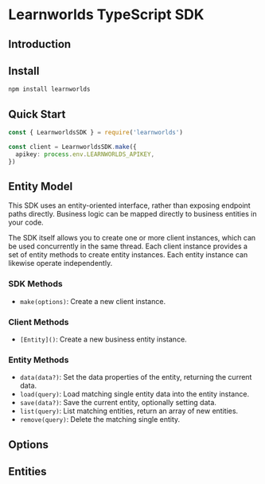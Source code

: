 
# Learnworlds TypeScript SDK

## Introduction




## Install
```ts
npm install learnworlds
```
## Quick Start

```ts
const { LearnworldsSDK } = require('learnworlds')

const client = LearnworldsSDK.make({
  apikey: process.env.LEARNWORLDS_APIKEY,
})

```
## Entity Model

This SDK uses an entity-oriented interface, rather than exposing
endpoint paths directly.  Business logic can be mapped directly to
business entities in your code.

The SDK itself allows you to create one or more client instances,
which can be used concurrently in the same thread. Each client
instance provides a set of entity methods to create entity
instances. Each entity instance can likewise operate independently.


### SDK Methods

* `make(options)`: Create a new client instance. 


### Client Methods

* `[Entity]()`: Create a new business entity instance. 


### Entity Methods

* `data(data?)`: Set the data properties of the entity, returning the current data.
* `load(query)`: Load matching single entity data into the entity instance.
* `save(data?)`: Save the current entity, optionally setting data.
* `list(query)`: List matching entities, return an array of new entities.
* `remove(query)`: Delete the matching single entity.



## Options



## Entities
